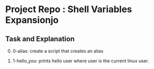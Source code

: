 # Project Repo : Shell Variables Expansionjo

## Task and Explanation

0. 0-alias: create a script that creates an alias

1. 1-hello_you: prints hello user where user is the current linux user.
